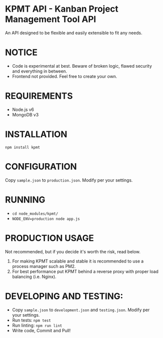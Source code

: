 # KPMT API - Kanban Project Management Tool API

An API designed to be flexible and easily extensible to fit any needs.

# NOTICE

* Code is experimental at best. Beware of broken logic, flawed security and everything in between.
* Frontend not provided. Feel free to create your own. 

# REQUIREMENTS

* Node.js v6
* MongoDB v3

# INSTALLATION

`npm install kpmt`

# CONFIGURATION

Copy `sample.json` to `production.json`. Modify per your settings.

# RUNNING

* `cd node_modules/kpmt/`  
* `NODE_ENV=production node app.js`
 
# PRODUCTION USAGE
 
Not recommended, but if you decide it's worth the risk, read below.
 
1. For making KPMT scalable and stable it is recommended to use a process manager such as PM2.
2. For best performance put KPMT behind a reverse proxy with proper load balancing (i.e. Nginx).  

# DEVELOPING AND TESTING:

* Copy `sample.json` to `development.json` and `testing.json`. Modify per your settings.
* Run tests: `npm test`
* Run linting: `npm run lint`
* Write code, Commit and Pull!